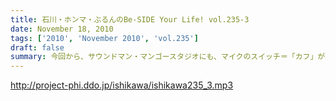 ```yaml
---
title: 石川・ホンマ・ぶるんのBe-SIDE Your Life! vol.235-3
date: November 18, 2010
tags: ['2010', 'November 2010', 'vol.235']
draft: false
summary: 今回から、サウンドマン・マンゴースタジオにも、マイクのスイッチ＝「カフ」が導入されました！しゃべり手の意思によって、スイッチが入れられる状況になったのですが、いかんせん慣れていない！よって、ジングル明けなど遠くでしゃべっているように聴こえることがあるかと思います。さて、できるようになるもんかな～～～。（ラジオのスタジオでは普通のことですが常に発展途上のスタジオなものでして・・・）NAMAE
---
```


http://project-phi.ddo.jp/ishikawa/ishikawa235_3.mp3